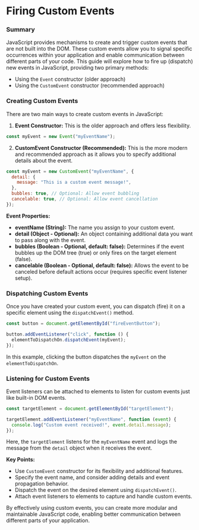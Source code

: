 # Firing Custom Events

### Summary

JavaScript provides mechanisms to create and trigger custom events that are not built into the DOM. These custom events allow you to signal specific occurrences within your application and enable communication between different parts of your code. This guide will explore how to fire up (dispatch) new events in JavaScript, providing two primary methods:

- Using the `Event` constructor (older approach)
- Using the `CustomEvent` constructor (recommended approach)

### Creating Custom Events

There are two main ways to create custom events in JavaScript:

1. **Event Constructor:** This is the older approach and offers less flexibility.

```javascript
const myEvent = new Event("myEventName");
```

2. **CustomEvent Constructor (Recommended):** This is the more modern and recommended approach as it allows you to specify additional details about the event.

```javascript
const myEvent = new CustomEvent("myEventName", {
  detail: {
    message: "This is a custom event message!",
  },
  bubbles: true, // Optional: Allow event bubbling
  cancelable: true, // Optional: Allow event cancellation
});
```

**Event Properties:**

- **eventName (String):** The name you assign to your custom event.
- **detail (Object - Optional):** An object containing additional data you want to pass along with the event.
- **bubbles (Boolean - Optional, default: false):** Determines if the event bubbles up the DOM tree (true) or only fires on the target element (false).
- **cancelable (Boolean - Optional, default: false):** Allows the event to be canceled before default actions occur (requires specific event listener setup).

### Dispatching Custom Events

Once you have created your custom event, you can dispatch (fire) it on a specific element using the `dispatchEvent()` method.

```javascript
const button = document.getElementById("fireEventButton");

button.addEventListener("click", function () {
  elementToDispatchOn.dispatchEvent(myEvent);
});
```

In this example, clicking the button dispatches the `myEvent` on the `elementToDispatchOn`.

### Listening for Custom Events

Event listeners can be attached to elements to listen for custom events just like built-in DOM events.

```javascript
const targetElement = document.getElementById("targetElement");

targetElement.addEventListener("myEventName", function (event) {
  console.log("Custom event received!", event.detail.message);
});
```

Here, the `targetElement` listens for the `myEventName` event and logs the message from the `detail` object when it receives the event.

**Key Points:**

- Use `CustomEvent` constructor for its flexibility and additional features.
- Specify the event name, and consider adding details and event propagation behavior.
- Dispatch the event on the desired element using `dispatchEvent()`.
- Attach event listeners to elements to capture and handle custom events.

By effectively using custom events, you can create more modular and maintainable JavaScript code, enabling better communication between different parts of your application.
